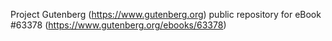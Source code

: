 Project Gutenberg (https://www.gutenberg.org) public repository for
eBook #63378 (https://www.gutenberg.org/ebooks/63378)
